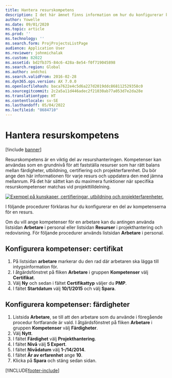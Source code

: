 ```yaml
---
title: Hantera resurskompetens
description: I det här ämnet finns information om hur du konfigurerar kompetenser för projektresurser.
author: Yowelle
ms.date: 09/01/2020
ms.topic: article
ms.prod: ''
ms.technology: ''
ms.search.form: ProjProjectsListPage
audience: Application User
ms.reviewer: johnmichalak
ms.custom: 82022
ms.assetid: bd2fb375-84c6-428a-8e54-f0f719045898
ms.search.region: Global
ms.author: andchoi
ms.search.validFrom: 2016-02-28
ms.dyn365.ops.version: AX 7.0.0
ms.openlocfilehash: baca7622e4c5d6a227d2019ddc868112529358c0
ms.sourcegitcommit: 2c2a5a11d446adec2f21030ab77a053d7e2da28e
ms.translationtype: HT
ms.contentlocale: sv-SE
ms.lasthandoff: 05/04/2022
ms.locfileid: "8684710"
---
```

# <a name="manage-resource-competencies"></a>Hantera resurskompetens

[!include [banner](../includes/banner.md)]

Resurskompetens är en viktig del av resurshanteringen. Kompetenser kan användas som en grundnivå för att fastställa resurser som har rätt balans mellan färdigheter, utbildning, certifiering och projekterfarenhet. Du bör ange den här informationen för varje resurs och uppdatera den med jämna mellanrum. På det här sättet kan du maximera funktioner när specifika resurskompetenser matchas vid projekttilldelning.

[![Exempel på kunskaper, certifieringar, utbildning och projekterfarenheter.](./media/projectresourcing06-1024x383.jpg)](./media/projectresourcing06.jpg)

I följande procedurer förklaras hur du konfigurerar en del av kompetenserna för en resurs.

Om du vill ange kompetenser för en arbetare kan du antingen använda listsidan **Arbetare** i personal eller listsidan **Resurser** i projekthantering och redovisning. För följande procedurer används listsidan **Arbetare** i personal.

## <a name="set-up-competencies-certificates"></a>Konfigurera kompetenser: certifikat

1. På listsidan **arbetare** markerar du den rad där arbetaren ska lägga till intygsinformation för.
2. I åtgärdsfönstret på fliken **Arbetare** i gruppen **Kompetenser** välj **Certifikat**.
3. Välj **Ny** och sedan i fältet **Certifikattyp** väljer du **PMP**.
4. I fältet **Startdatum** välj **10/1/2015** och välj **Spara**.

## <a name="set-up-competencies-skills"></a>Konfigurera kompetenser: färdigheter

1. Listsida **Arbetare**, se till att den arbetare som du använde i föregående procedur fortfarande är vald. I åtgärdsfönstret på fliken **Arbetare** i gruppen **Kompetenser** välj **Färdigheter**.
2. Välj **Nytt**.
3. I fältet **Färdighet** välj **Projekthantering**.
4. I fältet **Nivå** välj **5 Expert**.
5. I fältet **Nivådatum** välj **1-/14/2014**.
6. I fältet **År av erfarenhet** ange **10**.
7. Klicka på **Spara** och stäng sedan sidan.


[!INCLUDE[footer-include](../includes/footer-banner.md)]